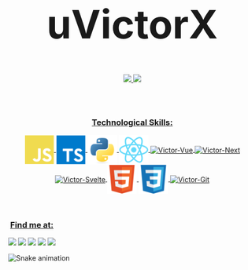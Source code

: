 <h1 align="center" style="font-size: 80px">uVictorX</h1>

<div align="center">
  <a href="https://github.com/uVictorX">
    <img height="170em" src="https://github-readme-stats.vercel.app/api?username=uVictorX&show_icons=true&theme=dark&include_all_commits=true&count_private=true"/>
    <img height="170em" src="https://github-readme-stats.vercel.app/api/top-langs/?username=uVictorX&layout=compact&langs_count=7&theme=dark"/>
</div>

##
  
<div align="center" style="display: inline_block; margin: auto;"><br>
  <h3>Technological Skills:</h3>
  <img align="center" alt="Victor-Js" height="60" width="60" src="https://raw.githubusercontent.com/devicons/devicon/master/icons/javascript/javascript-plain.svg">

  <img align="center" alt="Victor-Ts" height="60" width="60" src="https://raw.githubusercontent.com/devicons/devicon/master/icons/typescript/typescript-plain.svg">
  
  <img align="center" alt="Victor-Py" height="60" width="60" src="https://raw.githubusercontent.com/devicons/devicon/master/icons/python/python-original.svg">
  
  <img align="center" alt="Victor-React" height="60" width="60" src="https://raw.githubusercontent.com/devicons/devicon/master/icons/react/react-original.svg">
  
  <img align="center" alt="Victor-Vue" height="60" width="60" src="https://cdn.jsdelivr.net/gh/devicons/devicon/icons/vuejs/vuejs-original.svg">
  
  <img align="center" alt="Victor-Next" height="60" width="60" src="https://cdn.aglty.io/bwql7jyk/Attachments/NewItems/image_20211214122557_0.png">
  
  <img align="center" alt="Victor-Svelte" height="60" width="60" src="https://cdn.jsdelivr.net/gh/devicons/devicon/icons/svelte/svelte-original.svg">
  
  <img align="center" alt="Victor-HTML" height="60" width="60" src="https://raw.githubusercontent.com/devicons/devicon/master/icons/html5/html5-original.svg">

  <img align="center" alt="Victor-CSS" height="60" width="60" src="https://raw.githubusercontent.com/devicons/devicon/master/icons/css3/css3-original.svg">
  
  <img align="center" alt="Victor-Git" height="60" width="60" src="https://raw.githubusercontent.com/jmnote/z-icons/master/svg/git.svg">
</div>

##
  
<div align="center" style="display: inline-block"> 
  <h3>Find me at:</h3>
  <a href="https://www.facebook.com/profile.php?id=100073792881480" target="_blank"><img src="https://img.shields.io/badge/Facebook-1877F2?style=for-the-badge&logo=facebook&logoColor=white" target="_blank"></a> <a href="https://instagram.com/victor_souza.br" target="_blank"><img src="https://img.shields.io/badge/-Instagram-%23E4405F?style=for-the-badge&logo=instagram&logoColor=white" target="_blank"></a> <a href="https://twitter.com/victor_souza_br" target="_blank"><img src="https://img.shields.io/badge/Twitter-1DA1F2?style=for-the-badge&logo=twitter&logoColor=white" target="_blank"></a> <a href="vyperium.victor@gmail.com" target="_blank"><img src="https://img.shields.io/badge/Gmail-D14836?style=for-the-badge&logo=gmail&logoColor=white" target="_blank"></a> <a href="https://www.youtube.com/channel/UCwNCXIzlm8g9by4fS1DPebw" target="_blank"><img src="https://img.shields.io/badge/YouTube-FF0000?style=for-the-badge&logo=youtube&logoColor=white" target="_blank"></a>
</div>

  ![Snake animation](https://github.com/uVictorX/uVictorX/blob/output/github-contribution-grid-snake.svg)
